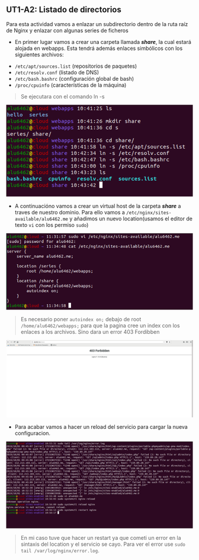 ## UT1-A2: Listado de directorios
Para esta actividad vamos a enlazar un subdirectorio dentro de la ruta raíz de Nginx y enlazar con algunas series de ficheros

* En primer lugar vamos a crear una carpeta llamada ***share***, la cual estará alojada en webapps. Esta tendrá además enlaces simbólicos con los siguientes archivos:
 - `/etc/apt/sources.list` (repositorios de paquetes)
 - `/etc/resolv.conf` (listado de DNS)
 - `/etc/bash.bashrc` (configuración global de bash)
 - `/proc/cpuinfo` (características de la máquina)

>Se ejecutara con el comando ln -s

![Enlace simbolico](img/1_imw_directorios.png)  

* A continuacióno vamos a crear un virtual host de la carpeta ***share*** a traves de nuestro dominio. Para ello vamos a `/etc/nginx/sites-available/alu6462.me` y añadimos un nuevo location(usamos el editor de texto `vi` con los permiso `sudo`)

![location](img/6_imw_directorios.png)

>Es necesario poner `autoindex on;` debajo de root `/home/alu6462/webapps;` para que la pagina cree un index con los enlaces a los archivos. Sino dara un error 403 Fordibben

![error_403](img/4_error_imw_directorios.png)

* Para acabar vamos a hacer un reload del servicio para cargar la nueva configuracion.

![reload](img/2_2_error_imw_directorios.png)

>En mi caso tuve que hacer un restart ya que cometi un error en la sintaxis del location y el servicio se cayo. Para ver el error use `sudo tail /var/log/nginx/error.log`.
